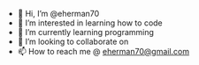 - 👋 Hi, I’m @eherman70
- 👀 I’m interested in learning how to code
- 🌱 I’m currently learning programming 
- 💞️ I’m looking to collaborate on 
- 📫 How to reach me @ eherman70@gmail.com 

<!---
eherman70/eherman70 is a ✨ special ✨ repository because its `README.md` (this file) appears on your GitHub profile.
You can click the Preview link to take a look at your changes.
--->
